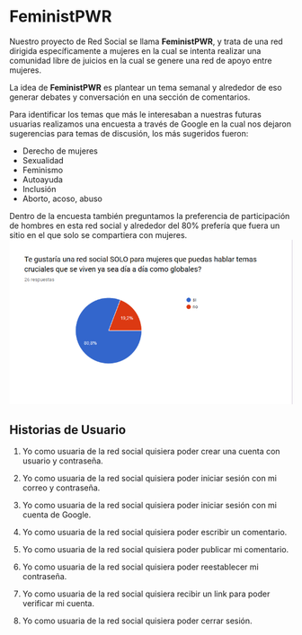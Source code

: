 # FeministPWR

Nuestro proyecto de Red Social se llama **FeministPWR**, y trata de una red dirigida específicamente a mujeres en la cual se intenta realizar una comunidad libre de juicios en la cual se genere una red de apoyo entre mujeres.

La idea de **FeministPWR** es plantear un tema semanal y alrededor de eso generar debates y conversación en una sección de comentarios.

Para identificar los temas que más le interesaban a nuestras futuras usuarias realizamos una encuesta a través de Google en la cual nos dejaron sugerencias para temas de discusión, los más sugeridos fueron:
- Derecho de mujeres
- Sexualidad
- Feminismo
- Autoayuda
- Inclusión
- Aborto, acoso, abuso

Dentro de la encuesta también preguntamos la preferencia de participación de hombres en esta red social y alrededor del 80% prefería que fuera un sitio en el que solo se compartiera con mujeres. 
![Estadística para Usuarios](https://github.com/PalomaZelada/SCL011-Social-Network/blob/master/src/IMG/estadismujeres.png)

## Historias de Usuario

1. Yo como usuaria de la red social quisiera poder crear una cuenta con usuario y contraseña.

2. Yo como usuaria de la red social quisiera poder iniciar sesión con mi correo y contraseña.

3. Yo como usuaria de la red social quisiera poder iniciar sesión con mi cuenta de Google.

4. Yo como usuaria de la red social quisiera poder escribir un comentario.

5. Yo como usuaria de la red social quisiera poder publicar mi comentario.

6. Yo como usuaria de la red social quisiera poder reestablecer mi contraseña.

7. Yo como usuaria de la red social quisiera recibir un link para poder verificar mi cuenta.

8. Yo como usuaria de la red social quisiera poder cerrar sesión.
